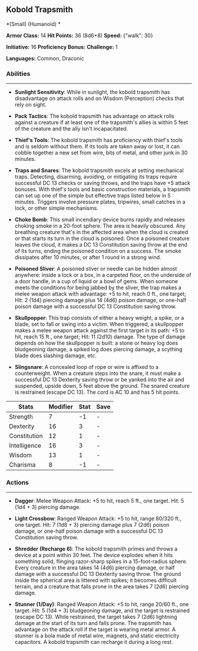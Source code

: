 ## Kobold Trapsmith
*(Small) (Humanoid) *

**Armor Class:** 14
**Hit Points:** 36 (8d6+8)
**Speed:** {"walk": 30}

**Initiative:** 16
**Proficiency Bonus:**
**Challenge:** 1

**Languages:** Common, Draconic

### Abilities
 --- 
- **Sunlight Sensitivity**: While in sunlight, the kobold trapsmith has disadvantage on attack rolls and on Wisdom (Perception) checks that rely on sight.

- **Pack Tactics**: The kobold trapsmith has advantage on attack rolls against a creature if at least one of the trapsmith's allies is within 5 feet of the creature and the ally isn't incapacitated.

- **Thief's Tools**: The kobold trapsmith has proficiency with thief's tools and is seldom without them. If its tools are taken away or lost, it can cobble together a new set from wire, bits of metal, and other junk in 30 minutes.

- **Traps and Snares**: The kobold trapsmith excels at setting mechanical traps. Detecting, disarming, avoiding, or mitigating its traps require successful DC 13 checks or saving throws, and the traps have +5 attack bonuses. With thief's tools and basic construction materials, a trapsmith can set up one of the simple but effective traps listed below in 5 minutes. Triggers involve pressure plates, tripwires, small catches in a lock, or other simple mechanisms.

- **Choke Bomb**: This small incendiary device burns rapidly and releases choking smoke in a 20-foot sphere. The area is heavily obscured. Any breathing creature that's in the affected area when the cloud is created or that starts its turn in the cloud is poisoned. Once a poisoned creature leaves the cloud, it makes a DC 13 Constitution saving throw at the end of its turns, ending the poisoned condition on a success. The smoke dissipates after 10 minutes, or after 1 round in a strong wind.

- **Poisoned Sliver**: A poisoned sliver or needle can be hidden almost anywhere: inside a lock or a box, in a carpeted floor, on the underside of a door handle, in a cup of liquid or a bowl of gems. When someone meets the conditions for being jabbed by the sliver, the trap makes a melee weapon attack with advantage: +5 to hit, reach 0 ft., one target; Hit: 2 (1d4) piercing damage plus 14 (4d6) poison damage, or one-half poison damage with a successful DC 13 Constitution saving throw.

- **Skullpopper**: This trap consists of either a heavy weight, a spike, or a blade, set to fall or swing into a victim. When triggered, a skullpopper makes a melee weapon attack against the first target in its path: +5 to hit, reach 15 ft., one target; Hit: 11 (2d10) damage. The type of damage depends on how the skullpopper is built: a stone or heavy log does bludgeoning damage, a spiked log does piercing damage, a scything blade does slashing damage, etc.

- **Slingsnare**: A concealed loop of rope or wire is affixed to a counterweight. When a creature steps into the snare, it must make a successful DC 13 Dexterity saving throw or be yanked into the air and suspended, upside down, 5 feet above the ground. The snared creature is restrained (escape DC 13). The cord is AC 10 and has 5 hit points.



| Stats | Modifier | Stat | Save
| ---- | ---- | ---- | ---- |
| Strength | 7 | -1 | - |
| Dexterity | 16 | 3 | - |
| Constitution | 12 | 1 | - |
| Intelligence | 16 | 3 | - |
| Wisdom | 13 | 1 | - |
| Charisma | 8 | -1 | - |

### Actions
 --- 
- **Dagger**: Melee Weapon Attack: +5 to hit, reach 5 ft., one target. Hit: 5 (1d4 + 3) piercing damage.

- **Light Crossbow**: Ranged Weapon Attack: +5 to hit, range 80/320 ft., one target. Hit: 7 (1d8 + 3) piercing damage plus 7 (2d6) poison damage, or one-half poison damage with a successful DC 13 Constitution saving throw.

- **Shredder (Recharge 6)**: The kobold trapsmith primes and throws a device at a point within 30 feet. The device explodes when it hits something solid, flinging razor-sharp spikes in a 15-foot-radius sphere. Every creature in the area takes 14 (4d6) piercing damage, or half damage with a successful DC 13 Dexterity saving throw. The ground inside the spherical area is littered with spikes; it becomes difficult terrain, and a creature that falls prone in the area takes 7 (2d6) piercing damage.

- **Stunner (1/Day)**: Ranged Weapon Attack: +5 to hit, range 20/60 ft., one target. Hit: 5 (1d4 + 3) bludgeoning damage, and the target is restrained (escape DC 13). While restrained, the target takes 7 (2d6) lightning damage at the start of its turn and falls prone. The trapsmith has advantage on the attack roll if the target is wearing metal armor. A stunner is a bola made of metal wire, magnets, and static electricity capacitors. A kobold trapsmith can recharge it during a long rest.

